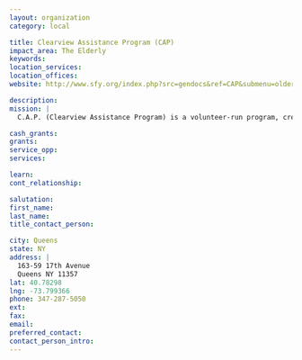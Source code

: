 ```yaml
---
layout: organization
category: local

title: Clearview Assistance Program (CAP)
impact_area: The Elderly
keywords: 
location_services: 
location_offices: 
website: http://www.sfy.org/index.php?src=gendocs&ref=CAP&submenu=older_adults

description: 
mission: |
  C.A.P. (Clearview Assistance Program) is a volunteer-run program, created by Clearview residents, with one aim: to help Clearview Gardens residents, particularly senior citizens. Clearview Gardens is a NORC (Naturally Occuring Retirement Community), but any shareholder with a need can request assistance. Residents reach out to other residents as phone buddies; teen volunteers from local schools assist with shopping; the professional social workers try to help shareholders obtain government services they are entitled to. Also available are in-home nurse visits, buses to local shopping areas and doctor’s offices, and informative ongoing programs which include speakers, exercise classes, and more.

cash_grants: 
grants: 
service_opp: 
services: 

learn: 
cont_relationship: 

salutation: 
first_name: 
last_name: 
title_contact_person: 

city: Queens
state: NY
address: |
  163-59 17th Avenue     
  Queens NY 11357
lat: 40.78298
lng: -73.799366
phone: 347-287-5050
ext: 
fax: 
email: 
preferred_contact: 
contact_person_intro: 
---
```

